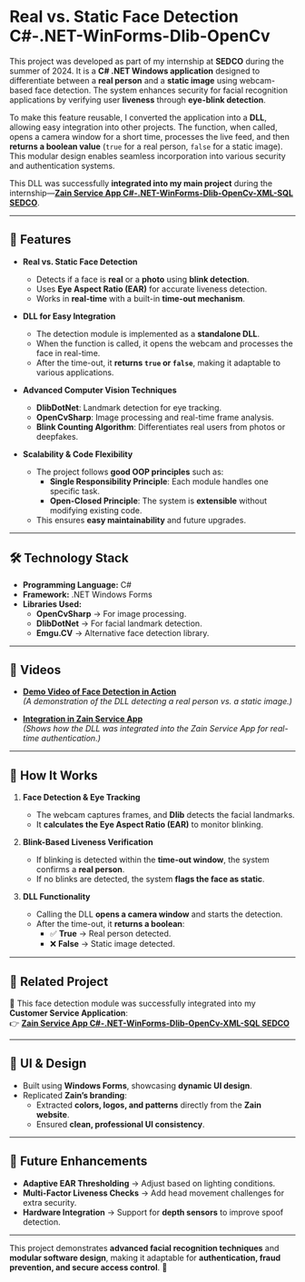 # Real vs. Static Face Detection C#-.NET-WinForms-Dlib-OpenCv

This project was developed as part of my internship at **SEDCO** during the summer of 2024. It is a **C# .NET Windows application** designed to differentiate between a **real person** and a **static image** using webcam-based face detection. The system enhances security for facial recognition applications by verifying user **liveness** through **eye-blink detection**.

To make this feature reusable, I converted the application into a **DLL**, allowing easy integration into other projects. The function, when called, opens a camera window for a short time, processes the live feed, and then **returns a boolean value** (`true` for a real person, `false` for a static image). This modular design enables seamless incorporation into various security and authentication systems.

This DLL was successfully **integrated into my main project** during the internship—**[Zain Service App C#-.NET-WinForms-Dlib-OpenCv-XML-SQL SEDCO](https://github.com/your-zain-app-repo)**.

---

## 🔹 Features

- **Real vs. Static Face Detection**
  - Detects if a face is **real** or a **photo** using **blink detection**.
  - Uses **Eye Aspect Ratio (EAR)** for accurate liveness detection.
  - Works in **real-time** with a built-in **time-out mechanism**.

- **DLL for Easy Integration**
  - The detection module is implemented as a **standalone DLL**.
  - When the function is called, it opens the webcam and processes the face in real-time.
  - After the time-out, it **returns `true` or `false`**, making it adaptable to various applications.

- **Advanced Computer Vision Techniques**
  - **DlibDotNet**: Landmark detection for eye tracking.
  - **OpenCvSharp**: Image processing and real-time frame analysis.
  - **Blink Counting Algorithm**: Differentiates real users from photos or deepfakes.

- **Scalability & Code Flexibility**
  - The project follows **good OOP principles** such as:
    - **Single Responsibility Principle**: Each module handles one specific task.
    - **Open-Closed Principle**: The system is **extensible** without modifying existing code.
  - This ensures **easy maintainability** and future upgrades.

---

## 🛠 Technology Stack

- **Programming Language:** C#
- **Framework:** .NET Windows Forms
- **Libraries Used:**
  - **OpenCvSharp** → For image processing.
  - **DlibDotNet** → For facial landmark detection.
  - **Emgu.CV** → Alternative face detection library.

---

## 🎥 Videos

- [**Demo Video of Face Detection in Action**](https://youtu.be/QTPNf8ESYG4?si=nytJMi6DZ_-hayzH)  
  *(A demonstration of the DLL detecting a real person vs. a static image.)*

- [**Integration in Zain Service App**](https://youtu.be/5NQG6BgDbJw?si=f0_mb6p5BV2qYfEB)  
  *(Shows how the DLL was integrated into the Zain Service App for real-time authentication.)*

---

## 📝 How It Works

1. **Face Detection & Eye Tracking**
   - The webcam captures frames, and **Dlib** detects the facial landmarks.
   - It **calculates the Eye Aspect Ratio (EAR)** to monitor blinking.

2. **Blink-Based Liveness Verification**
   - If blinking is detected within the **time-out window**, the system confirms a **real person**.
   - If no blinks are detected, the system **flags the face as static**.

3. **DLL Functionality**
   - Calling the DLL **opens a camera window** and starts the detection.
   - After the time-out, it **returns a boolean**:
     - ✅ **True** → Real person detected.
     - ❌ **False** → Static image detected.

---

## 🔗 Related Project

🔹 This face detection module was successfully integrated into my **Customer Service Application**:  
👉 **[Zain Service App C#-.NET-WinForms-Dlib-OpenCv-XML-SQL SEDCO](https://github.com/your-zain-app-repo)**

---

## 🎨 UI & Design

- Built using **Windows Forms**, showcasing **dynamic UI design**.
- Replicated **Zain’s branding**:
  - Extracted **colors, logos, and patterns** directly from the **Zain website**.
  - Ensured **clean, professional UI consistency**.

---

## 🚀 Future Enhancements

- **Adaptive EAR Thresholding** → Adjust based on lighting conditions.
- **Multi-Factor Liveness Checks** → Add head movement challenges for extra security.
- **Hardware Integration** → Support for **depth sensors** to improve spoof detection.

---

This project demonstrates **advanced facial recognition techniques** and **modular software design**, making it adaptable for **authentication, fraud prevention, and secure access control**. 🚀
